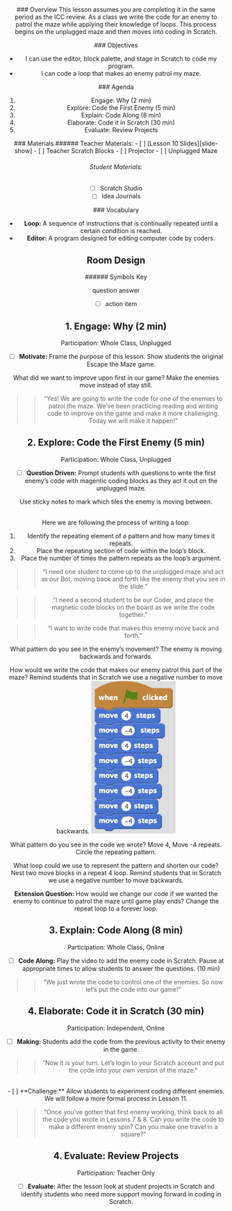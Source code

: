 <header class='header' title='Enemies Everywhere' subtitle='Lesson 10 Part 2'/>

<notable>
<iconp src='/icons/activity.png'>### Overview</iconp>
This lesson assumes you are completing it in the same period as the ICC review. As a class we write the code for an enemy to patrol the maze while applying their knowledge of loops. This process begins on the unplugged maze and then moves into coding in Scratch.

<iconp src='/icons/objectives.png'>### Objectives</iconp>
- I can use the editor, block palette, and stage in Scratch to code my program.
- I can code a loop that makes an enemy patrol my maze.

<iconp src='/icons/agenda.png'>### Agenda</iconp>
1. Engage: Why (2 min)
1. Explore: Code the First Enemy (5 min)
1. Explain: Code Along (8 min)
1. Elaborate: Code it in Scratch (30 min)
1. Evaluate: Review Projects

<note>
<iconp src='/icons/materials.png'>### Materials</iconp>
###### Teacher Materials:
- [ ] [Lesson 10 Slides][slide-show]
- [ ] Teacher Scratch Blocks
- [ ] Projector
- [ ] Unplugged Maze

###### Student Materials:
- [ ] Scratch Studio
- [ ] Idea Journals

<iconp src='/icons/vocab.png'>### Vocabulary</iconp>

- **Loop:** A sequence of instructions that is continually repeated until a certain condition is reached.
- **Editor:** A program designed for editing computer code by coders.
</note>

## Room Design

<note borderLeft='2px solid green' mt='2em'>
###### Symbols Key

<iconp ml='1.65em' type='question'>question</iconp>
<iconp ml='1.65em' type='answer'>answer</iconp>
- [ ] action item
</note>

## 1.  Engage: Why (2 min) 
Participation: Whole Class, Unplugged

- [ ] **Motivate:** Frame the purpose of this lesson. Show students the original Escape the Maze game.

<iconp type='question'>What did we want to improve upon first in our game?</iconp>
<iconp type='answer'>Make the enemies move instead of stay still.</iconp>

> > “Yes! We are going to write the code for one of the enemies to patrol the maze. We’ve been practicing reading and writing code to improve on the game and make it more challenging. Today we will make it happen!”


## 2. Explore: Code the First Enemy (5 min)
Participation: Whole Class, Unplugged

- [ ] **Question Driven:** Prompt students with questions to write the first enemy’s code with magentic coding blocks as they act it out on the unplugged maze.

<note type="tip"> Use sticky notes to mark which tiles the enemy is moving between. 

<br/>Here we are following the process of writing a loop:
1. Identify the repeating element of a pattern and how many times it repeats.
1. Place the repeating section of code within the loop’s block.
1. Place the number of times the pattern repeats as the loop’s argument.
</note>

> > “I need one student to come up to the unplugged maze and act as our Bot, moving back and forth like the enemy that you see in the slide.”

> > “I need a second student to be our Coder, and place the magnetic code blocks on the board as we write the code together.”

> > “I want to write code that makes this enemy move back and forth.”

<iconp type='question'>What pattern do you see in the enemy’s movement?</iconp>
<iconp type='answer'>The enemy is moving backwards and forwards.</iconp>

<iconp type='question'>How would we write the code that makes our enemy patrol this part of the maze?</iconp>
<iconp type='answer'>Remind students that in Scratch we use a negative number to move backwards.</iconp>
![codesnip1](./images/codesnip1.jpeg)                  

<iconp type='question'>What pattern do you see in the code we wrote?</iconp>
<iconp type='answer'>Move 4, Move -4 repeats. Circle the repeating pattern.</iconp>

<iconp type='question'>What loop could we use to represent the pattern and shorten our code?</iconp>
<iconp type='answer'>Nest two move blocks in a repeat 4 loop. Remind students that in Scratch we use a negative number to move backwards.</iconp>

<iconp type='question'>**Extension Question:** How would we change our code if we wanted the enemy to continue to patrol the maze until game play ends?</iconp>
<iconp type='answer'>Change the repeat loop to a forever loop.</iconp>

## 3. Explain: Code Along (8 min)
Participation: Whole Class, Online

- [ ] **Code Along:** Play the video to add the enemy code in Scratch. Pause at appropriate times to allow students to answer the questions.  (10 min)

> > ”We just wrote the code to control one of the enemies. So now let’s put the code into our game!”

## 4. Elaborate: Code it in Scratch (30 min)
Participation: Independent, Online

- [ ] **Making:** Students add the code from the previous activity to their enemy in the game. 

> > “Now it is your turn. Let’s login to your Scratch account and put the code into your own version of the maze.”

<br/>
- [ ] **Challenge:** Allow students to experiment coding different enemies. We will follow a more formal process in Lesson 11.

> > “Once you’ve gotten that first enemy working, think back to all the code you wrote in Lessons 7 & 8. Can you write the code to make a different enemy spin? Can you make one travel in a square?”

## 4. Evaluate: Review Projects
Participation: Teacher Only

- [ ] **Evaluate:** After the lesson look at student projects in Scratch and identify students who need more support moving forward in coding in Scratch.

</notable>

[slide-show]: https://docs.google.com/presentation/d/1FYKb6QpjKcpymzLRw4CAEs_r0DKZ5RElQh8bizPxPsc/edit?usp=sharing
